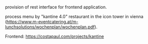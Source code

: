 provision of rest interface for frontend application. 

process menu by "kantine 4.0" restaurant in the icon tower in vienna (https://www.m-eventcatering.at/m-lunchsolutions/wochenplan/wochenplan.pdf).

Frontend:
https://costapaul.com/projects/kantine